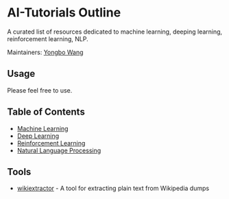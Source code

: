 # AI-Tutorials Outline

A curated list of resources dedicated to machine learning, deeping learning, reinforcement learning, NLP.

Maintainers: [Yongbo Wang](https://github.com/yongbowin)


## Usage
Please feel free to use.

## Table of Contents

 - [Machine Learning](https://github.com/yongbowin/AI-Tutorials/blob/master/machine_learning.md)
 - [Deep Learning](https://github.com/yongbowin/AI-Tutorials/blob/master/deeping_learning.md)
 - [Reinforcement Learning](https://github.com/yongbowin/AI-Tutorials/blob/master/reinforcement_learning.md)
 - [Natural Language Processing](https://github.com/yongbowin/AI-Tutorials/blob/master/NLP.md)

## Tools

 - [wikiextractor](https://github.com/attardi/wikiextractor) - A tool for extracting plain text from Wikipedia dumps